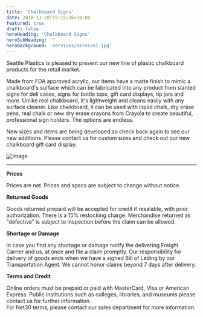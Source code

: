 ```yaml
---
title: 'Chalkboard Signs'
date: 2018-11-28T15:15:26+10:00
featured: true
draft: false
heroHeading: 'Chalkboard Signs'
heroSubHeading: ''
heroBackground: 'services/service1.jpg'
---
```


Seattle Plastics is pleased to present our new line of plastic chalkboard products for the retail market.

Made from FDA approved acrylic, our items have a matte finish to mimic a chalkboard's surface which can be fabricated into any product from slanted signs for deli cases, signs for bottle tops, gift card displays, tip jars and more. Unlike real chalkboard, it's lightweight and cleans easily with any surface cleaner. Like chalkboard, it can be used with liquid chalk, dry erase pens, real chalk or new dry erase crayons from Crayola to create beautiful, professional sign holders. The options are endless.

New sizes and items are being developed so check back again to see our new additions. Please contact us for custom sizes and check out our new chalkboard gift card display.

![image](image.jpg)

---

**Prices**

Prices are net. Prices and specs are subject to change without notice.

**Returned Goods**

Goods returned prepaid will be accepted for credit if resalable, with prior authorization. There is a 15% restocking charge. Merchandise returned as "defective" is subject to inspection before the claim can be allowed.

**Shortage or Damage** 

In case you find any shortage or damage notify the delivering Freight Carrier and us, at once and file a claim promptly. Our responsibility for delivery of goods ends when we have a signed Bill of Lading by our Transportation Agent. We cannot honor claims beyond 7 days after delivery.

**Terms and Credit**

Online orders must be prepaid or paid with MasterCard, Visa or American Express. 
Public institutions such as colleges, libraries, and museums please contact us for further information.  
For Net30 terms, please contact our sales department for more information.


